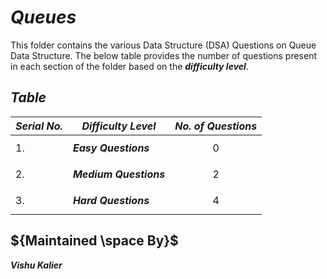 # ${Queues}$

This folder contains the various Data Structure (DSA) Questions on Queue Data Structure. The below table provides the number of questions present in each section of the
folder based on the ***difficulty level***.


## ${Table}$

| ***Serial No.*** | ***Difficulty Level*** | ***No. of Questions*** |
|-|-|-|
| 1. | ***Easy Questions*** | $${0}$$ |
| 2. | ***Medium Questions*** | $${2}$$ |
| 3. | ***Hard Questions*** | $${4}$$ |


## ${Maintained \space By}$
***Vishu Kalier***
